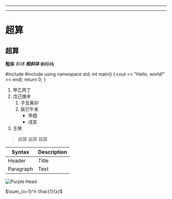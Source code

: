  -------

 -------

# 超算
## 超算

 **粗体**
 *斜体*
 ***粗斜体***
 ~~删除线~~

#include <iostream>
#include <cstdio>
using namespace std;
int main()
{
   cout << "Hello, world!" << endl;
    return 0;
}

1. 甲乙丙丁
1. 戊己庚辛
    1. 子丑寅卯
    1. 辰巳午未
        - 申酉
        - 戌亥
1. 壬癸

>超算
 >超算
   >超算

   | Syntax | Description |
| --- | ----------- |
| Header | Title |
| Paragraph | Text |

![Purple Head](C:\Users\lenovo\Desktop\周怡康【哲风壁纸】励志-古风字画.png)

$\sum_{x=1}^n \frac{1}{x}$

